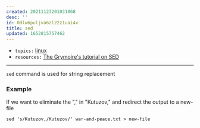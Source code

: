 ```yaml
---
created: 20211123201031068
desc: ''
id: 0dlw6puljva6zl22z1uai4x
title: sed
updated: 1652815757462
---
```

   
   
- `topics:` [linux](../topics/linux.md)   
- `resources:` [The Grymoire's tutorial on SED](/not_created.md)   
   
   
---   
   
`sed` command is used for string replacement   
   
### Example   
   
If we want to eliminate the "," in "Kutuzov," and redirect the output to a new-file   
   
`sed 's/Kutuzov,/Kutuzov/' war-and-peace.txt > new-file`